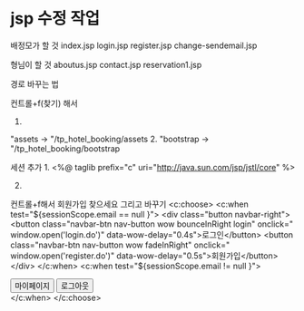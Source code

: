 # jsp 수정 작업 

배정모가 할 것
index.jsp
login.jsp
register.jsp
change-sendemail.jsp

형님이 할 것
aboutus.jsp
contact.jsp
reservation1.jsp

경로 바꾸는 법

컨트롤+f(찾기) 해서

1.
"assets
->
"/tp_hotel_booking/assets
2.
"bootstrap
->
"/tp_hotel_booking/bootstrap

세션 추가
1.
<%@ taglib prefix="c" uri="http://java.sun.com/jsp/jstl/core" %>

2.
컨트롤+f해서 회원가입 찾으세요 그리고 바꾸기
<c:choose>
	                	<c:when test="${sessionScope.email == null }">
		                    <div class="button navbar-right">
		                        <button class="navbar-btn nav-button wow bounceInRight login" onclick=" window.open('login.do')" data-wow-delay="0.4s">로그인</button>
		                        <button class="navbar-btn nav-button wow fadeInRight" onclick=" window.open('register.do')" data-wow-delay="0.5s">회원가입</button>
		                    </div>
		                </c:when>
		                <c:when test="${sessionScope.email != null }">
		                    <div class="button navbar-right">
		                        <button class="navbar-btn nav-button wow bounceInRight login" onclick=" window.open('mypage.do')" data-wow-delay="0.4s">마이페이지</button>
		                        <button class="navbar-btn nav-button wow fadeInRight" onclick=" window.open('LogoutAction.do')" data-wow-delay="0.5s">로그아웃</button>
		                    </div>
		                </c:when>
                    </c:choose>
